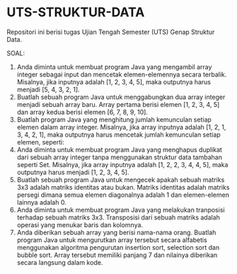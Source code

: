 # UTS-STRUKTUR-DATA
Repositori ini berisi tugas Ujian Tengah Semester (UTS) Genap Struktur Data.

SOAL:
1. Anda diminta untuk membuat program Java yang 
mengambil array integer sebagai input dan mencetak 
elemen-elemennya secara terbalik. Misalnya, jika inputnya adalah [1, 2, 3, 4, 5], maka outputnya harus menjadi [5, 4, 3, 2, 1].
2. Buatlah sebuah program Java untuk menggabungkan dua array integer menjadi sebuah array baru. Array pertama berisi elemen [1, 2, 3, 4, 5] dan array kedua berisi elemen [6, 7, 8, 9, 10]. 
3. Buatlah program Java yang menghitung jumlah kemunculan setiap elemen dalam array integer. Misalnya, jika array inputnya adalah [1, 2, 1, 3, 4, 2, 1], maka outputnya harus mencetak jumlah kemunculan setiap elemen, seperti:
4. Anda diminta untuk membuat program Java yang menghapus duplikat dari sebuah array integer tanpa menggunakan struktur data tambahan seperti Set. Misalnya, jika array inputnya adalah [1, 2, 2, 3, 4, 4, 5], maka outputnya harus menjadi [1, 2, 3, 4, 5].
5. Buatlah sebuah program Java untuk mengecek apakah sebuah matriks 3x3 adalah matriks identitas atau bukan. Matriks identitas adalah matriks persegi dimana semua elemen diagonalnya adalah 1 dan elemen-elemen lainnya adalah 0.
6. Anda diminta untuk membuat program Java yang melakukan tranposisi terhadap sebuah matriks 3x3. Transposisi dari sebuah matriks adalah operasi yang menukar baris dan kolomnya.
7. Anda diberikan sebuah array yang berisi nama-nama orang. Buatlah program Java untuk mengurutkan array tersebut secara alfabetis menggunakan algoritma pengurutan insertion sort, selection sort dan bubble sort. Array tersebut memiliki panjang 7 dan nilainya diberikan secara langsung dalam kode.
